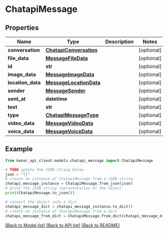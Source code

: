 # ChatapiMessage


## Properties

Name | Type | Description | Notes
------------ | ------------- | ------------- | -------------
**conversation** | [**ChatapiConversation**](ChatapiConversation.md) |  | [optional] 
**file_data** | [**MessageFileData**](MessageFileData.md) |  | [optional] 
**id** | **str** |  | [optional] 
**image_data** | [**MessageImageData**](MessageImageData.md) |  | [optional] 
**location_data** | [**MessageLocationData**](MessageLocationData.md) |  | [optional] 
**sender** | [**MessageSender**](MessageSender.md) |  | [optional] 
**sent_at** | **datetime** |  | [optional] 
**text** | **str** |  | [optional] 
**type** | [**ChatapiMessageType**](ChatapiMessageType.md) |  | [optional] 
**video_data** | [**MessageVideoData**](MessageVideoData.md) |  | [optional] 
**voice_data** | [**MessageVoiceData**](MessageVoiceData.md) |  | [optional] 

## Example

```python
from kenar_api_client.models.chatapi_message import ChatapiMessage

# TODO update the JSON string below
json = "{}"
# create an instance of ChatapiMessage from a JSON string
chatapi_message_instance = ChatapiMessage.from_json(json)
# print the JSON string representation of the object
print(ChatapiMessage.to_json())

# convert the object into a dict
chatapi_message_dict = chatapi_message_instance.to_dict()
# create an instance of ChatapiMessage from a dict
chatapi_message_from_dict = ChatapiMessage.from_dict(chatapi_message_dict)
```
[[Back to Model list]](../README.md#documentation-for-models) [[Back to API list]](../README.md#documentation-for-api-endpoints) [[Back to README]](../README.md)


